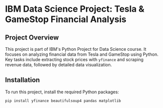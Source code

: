 # IBM Data Science Project: Tesla & GameStop Financial Analysis

## Project Overview
This project is part of IBM's Python Project for Data Science course. It focuses on analyzing financial data from Tesla and GameStop using Python. Key tasks include extracting stock prices with `yfinance` and scraping revenue data, followed by detailed data visualization.

## Installation
To run this project, install the required Python packages:
```bash
pip install yfinance beautifulsoup4 pandas matplotlib
